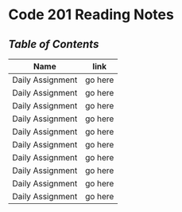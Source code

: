 # **Code 201 Reading Notes**
## ***Table of Contents***

| Name        | link        |
| ----------- | ----------- |
| Daily Assignment| go here |
| Daily Assignment| go here |
| Daily Assignment| go here |
| Daily Assignment| go here |
|Daily Assignment | go here |
|Daily Assignment | go here |
|Daily Assignment | go here |
|Daily Assignment | go here |
|Daily Assignment | go here |
|Daily Assignment | go here |

